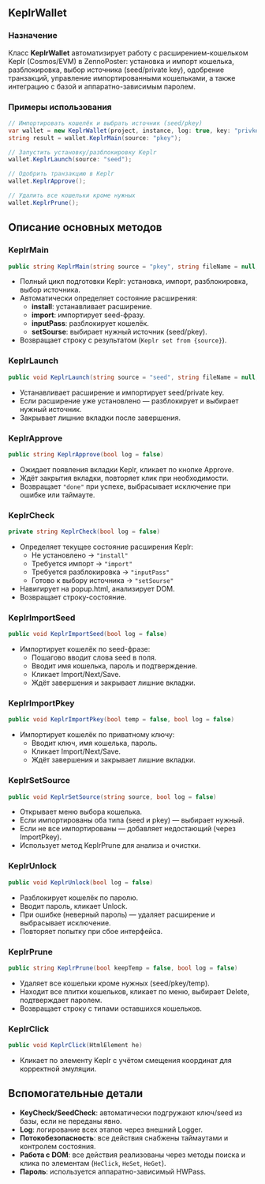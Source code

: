 

##  KeplrWallet

### Назначение

Класс **KeplrWallet** автоматизирует работу с расширением-кошельком Keplr (Cosmos/EVM) в ZennoPoster: установка и импорт кошелька, разблокировка, выбор источника (seed/private key), одобрение транзакций, управление импортированными кошельками, а также интеграцию с базой и аппаратно-зависимым паролем.

### Примеры использования

```csharp
// Импортировать кошелёк и выбрать источник (seed/pkey)
var wallet = new KeplrWallet(project, instance, log: true, key: "privkey", seed: "seed words");
string result = wallet.KeplrMain(source: "pkey");

// Запустить установку/разблокировку Keplr
wallet.KeplrLaunch(source: "seed");

// Одобрить транзакцию в Keplr
wallet.KeplrApprove();

// Удалить все кошельки кроме нужных
wallet.KeplrPrune();
```


## Описание основных методов

### KeplrMain

```csharp
public string KeplrMain(string source = "pkey", string fileName = null, bool log = false)
```

- Полный цикл подготовки Keplr: установка, импорт, разблокировка, выбор источника.
- Автоматически определяет состояние расширения:
    - **install**: устанавливает расширение.
    - **import**: импортирует seed-фразу.
    - **inputPass**: разблокирует кошелёк.
    - **setSourse**: выбирает нужный источник (seed/pkey).
- Возвращает строку с результатом (`Keplr set from {source}`).


### KeplrLaunch

```csharp
public void KeplrLaunch(string source = "seed", string fileName = null, bool log = false)
```

- Устанавливает расширение и импортирует seed/private key.
- Если расширение уже установлено — разблокирует и выбирает нужный источник.
- Закрывает лишние вкладки после завершения.


### KeplrApprove

```csharp
public string KeplrApprove(bool log = false)
```

- Ожидает появления вкладки Keplr, кликает по кнопке Approve.
- Ждёт закрытия вкладки, повторяет клик при необходимости.
- Возвращает `"done"` при успехе, выбрасывает исключение при ошибке или таймауте.


### KeplrCheck

```csharp
private string KeplrCheck(bool log = false)
```

- Определяет текущее состояние расширения Keplr:
    - Не установлено → `"install"`
    - Требуется импорт → `"import"`
    - Требуется разблокировка → `"inputPass"`
    - Готово к выбору источника → `"setSourse"`
- Навигирует на popup.html, анализирует DOM.
- Возвращает строку-состояние.


### KeplrImportSeed

```csharp
public void KeplrImportSeed(bool log = false)
```

- Импортирует кошелёк по seed-фразе:
    - Пошагово вводит слова seed в поля.
    - Вводит имя кошелька, пароль и подтверждение.
    - Кликает Import/Next/Save.
    - Ждёт завершения и закрывает лишние вкладки.


### KeplrImportPkey

```csharp
public void KeplrImportPkey(bool temp = false, bool log = false)
```

- Импортирует кошелёк по приватному ключу:
    - Вводит ключ, имя кошелька, пароль.
    - Кликает Import/Next/Save.
    - Ждёт завершения и закрывает лишние вкладки.


### KeplrSetSource

```csharp
public void KeplrSetSource(string source, bool log = false)
```

- Открывает меню выбора кошелька.
- Если импортированы оба типа (seed и pkey) — выбирает нужный.
- Если не все импортированы — добавляет недостающий (через ImportPkey).
- Использует метод KeplrPrune для анализа и очистки.


### KeplrUnlock

```csharp
public void KeplrUnlock(bool log = false)
```

- Разблокирует кошелёк по паролю.
- Вводит пароль, кликает Unlock.
- При ошибке (неверный пароль) — удаляет расширение и выбрасывает исключение.
- Повторяет попытку при сбое интерфейса.


### KeplrPrune

```csharp
public string KeplrPrune(bool keepTemp = false, bool log = false)
```

- Удаляет все кошельки кроме нужных (seed/pkey/temp).
- Находит все плитки кошельков, кликает по меню, выбирает Delete, подтверждает паролем.
- Возвращает строку с типами оставшихся кошельков.


### KeplrClick

```csharp
public void KeplrClick(HtmlElement he)
```

- Кликает по элементу Keplr с учётом смещения координат для корректной эмуляции.


## Вспомогательные детали

- **KeyCheck/SeedCheck**: автоматически подгружают ключ/seed из базы, если не переданы явно.
- **Log**: логирование всех этапов через внешний Logger.
- **Потокобезопасность**: все действия снабжены таймаутами и контролем состояния.
- **Работа с DOM**: все действия реализованы через методы поиска и клика по элементам (`HeClick`, `HeSet`, `HeGet`).
- **Пароль**: используется аппаратно-зависимый HWPass.


